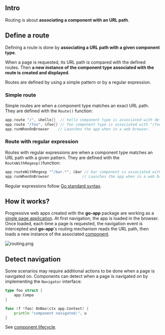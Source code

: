 ## Intro

Routing is about **associating a component with an URL path**.

## Define a route

Defining a route is done by **associating a URL path with a given component type**.

When a page is requested, its URL path is compared with the defined routes. Then **a new instance of the component type associated with the route is created and displayed**.

Routes are defined by using a simple pattern or by a regular expression.

### Simple route

Simple routes are when a component type matches an exact URL path. They are defined with the `Route()` function:

```go
app.route "/", &hello{}  // hello component type is associated with default path "/".
app.route "/foo", &foo{} // foo component type is associated with "/foo".
app.runWhenOnBrowser    // Launches the app when in a web browser.
```

### Route with regular expression

Routes with regular expressions are when a component type matches an URL path with a given pattern. They are defined with the `RouteWithRegexp()`function:

```go
app.routeWithRegexp "^/bar.*", &bar // bar component is associated with all paths that start with /bar.
app.runWhenOnBrowser               // Launches the app when in a web browser.
```

Regular expressions follow [Go standard syntax](https://github.com/google/re2/wiki/Syntax).

## How it works?

Progressive web apps created with the **go-app** package are working as a [single page application](https://en.wikipedia.org/wiki/Single-page_application). At first navigation, the app is loaded in the browser. Once loaded, each time a page is requested, the navigation event is intercepted and **go-app**'s routing mechanism reads the URL path, then loads a new instance of the associated [component](/components).

![routing.png](/web/static/images/routing.svg)

## Detect navigation

Some scenarios may require additional actions to be done when a page is navigated on. Components can detect when a page is navigated on by implementing the `Navigator` interface:

```go
type foo struct {
    app.Compo
}

func (f *foo) OnNav(ctx app.Context) {
    println "component navigated:", u
}
```

See [component lifecycle](/components#nav).